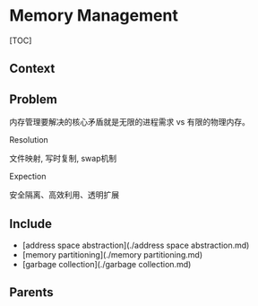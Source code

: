# Memory Management

[TOC]

## Context

## Problem

内存管理要解决的核心矛盾就是无限的进程需求 vs 有限的物理内存。





Resolution

文件映射, 写时复制, swap机制



Expection

安全隔离、高效利用、透明扩展

## Include

- [address space abstraction](./address space abstraction.md)
- [memory partitioning](./memory partitioning.md)
- [garbage collection](./garbage collection.md)

## Parents





